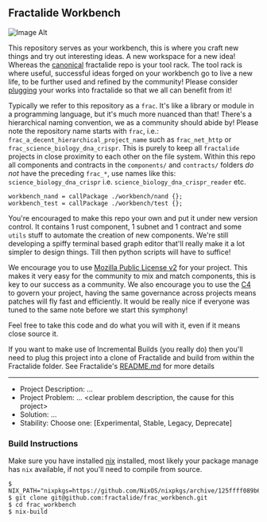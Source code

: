 ## Fractalide Workbench

![Image Alt](https://www.woodgears.ca/workshop/jacques/004.jpg)

This repository serves as your workbench, this is where you craft new things and try out interesting ideas. A new workspace for a new idea!
Whereas the [canonical](https://github.com/fractalide/fractalide) fractalide repo is your tool rack. The tool rack is where useful, successful ideas forged on your workbench go to live a new life, to be further used and refined by the community! Please consider [plugging](https://github.com/fractalide/fractalide/blob/master/components/example/wrangle/default.nix#L8-L15) your works into fractalide so that we all can benefit from it!

Typically we refer to this repository as a `frac`. It's like a library or module in a programming language, but it's much more nuanced than that! There's a hierarchical naming convention, we as a community should abide by! Please note the repository name starts with `frac`, i.e.: `frac_a_decent_hierarchical_project_name` such as `frac_net_http` or `frac_science_biology_dna_crispr`. This is purely to keep all `fractalide` projects in close proximity to each other on the file system. Within this repo all components and contracts in the `components/` and `contracts/` folders *do not* have the preceding `frac_*`, use names like this: `science_biology_dna_crispr` i.e. `science_biology_dna_crispr_reader` etc.
```
workbench_nand = callPackage ./workbench/nand {};
workbench_test = callPackage ./workbench/test {};
```
You're encouraged to make this repo your own and put it under new version control. It contains 1 rust component, 1 subnet and 1 contract and some `utils` stuff to automate the creation of new components. We're still developing a spiffy terminal based graph editor that'll really make it a lot simpler to design things. Till then python scripts will have to suffice!

We encourage you to use [Mozilla Public License v2](LICENSE) for your project. This makes it very easy for the community to mix and match components, this is key to our success as a community.
We also encourage you to use the [C4](CONTRIBUTING.md) to govern your project, having the same governance across projects means patches will fly fast and efficiently. It would be really nice if everyone was tuned to the same note before we start this symphony!

Feel free to take this code and do what you will with it, even if it means close source it.

If you want to make use of Incremental Builds (you really do) then you'll need to plug this project into a clone of Fractalide and build from within the Fractalide folder. See Fractalide's [README.md](https://github.com/fractalide/fractalide) for more details

---

* Project Description:
... <describe your project>
* Project Problem:
... <clear problem description, the cause for this project>
* Solution:
... <describe solution your project has taken>
* Stability:
Choose one:
[Experimental, Stable, Legacy, Deprecate]

### Build Instructions
Make sure you have installed [nix](https://nixos.org/nix) installed, most likely your package manage has `nix` available, if not you'll need to compile from source.
```
$ NIX_PATH="nixpkgs=https://github.com/NixOS/nixpkgs/archive/125ffff089b6bd360c82cf986d8cc9b17fc2e8ac.tar.gz:fractalide=https://github.com/fractalide/fractalide/archive/master.tar.gz"
$ git clone git@github.com:fractalide/frac_workbench.git
$ cd frac_workbench
$ nix-build
```
